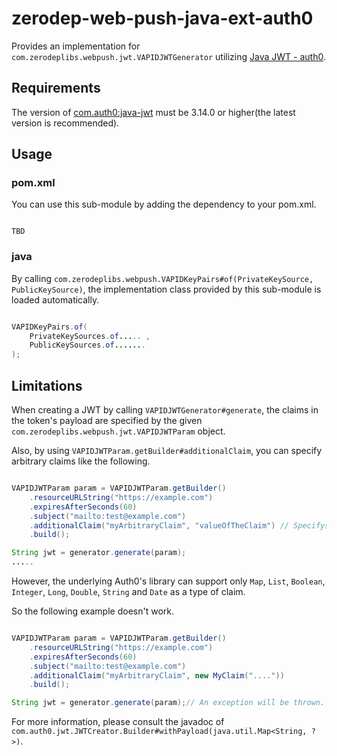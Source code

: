 # zerodep-web-push-java-ext-auth0

Provides an implementation for `com.zerodeplibs.webpush.jwt.VAPIDJWTGenerator`
utilizing <a href="https://github.com/auth0/java-jwt">Java JWT - auth0</a>.

## Requirements

The version of [com.auth0:java-jwt](https://mvnrepository.com/artifact/com.auth0/java-jwt) must be
3.14.0 or higher(the latest version is recommended).

## Usage

### pom.xml

You can use this sub-module by adding the dependency to your pom.xml.

```

TBD

```

### java

By calling `com.zerodeplibs.webpush.VAPIDKeyPairs#of(PrivateKeySource, PublicKeySource)`, the
implementation class provided by this sub-module is loaded automatically.

``` java

VAPIDKeyPairs.of(
    PrivateKeySources.of..... ,
    PublicKeySources.of.......
);

```

## Limitations

When creating a JWT by calling `VAPIDJWTGenerator#generate`, the claims in the token's payload are
specified by the given `com.zerodeplibs.webpush.jwt.VAPIDJWTParam` object.

Also, by using `VAPIDJWTParam.getBuilder#additionalClaim`, you can specify arbitrary claims like the
following.

``` java

VAPIDJWTParam param = VAPIDJWTParam.getBuilder()
    .resourceURLString("https://example.com")
    .expiresAfterSeconds(60)
    .subject("mailto:test@example.com")
    .additionalClaim("myArbitraryClaim", "valueOfTheClaim") // Specifys an arbitrary claim.
    .build();

String jwt = generator.generate(param);
.....
```

However, the underlying Auth0's library can support only `Map`, `List`, `Boolean`,
`Integer`, `Long`, `Double`, `String` and `Date` as a type of claim.

So the following example doesn't work.

``` java

VAPIDJWTParam param = VAPIDJWTParam.getBuilder()
    .resourceURLString("https://example.com")
    .expiresAfterSeconds(60)
    .subject("mailto:test@example.com")
    .additionalClaim("myArbitraryClaim", new MyClaim("...."))
    .build();

String jwt = generator.generate(param);// An exception will be thrown.

```

For more information, please consult the javadoc
of `com.auth0.jwt.JWTCreator.Builder#withPayload(java.util.Map<String, ?>)`.
